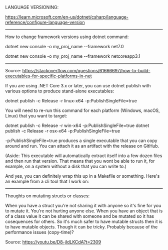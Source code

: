 LANGUAGE VERSIONING:

https://learn.microsoft.com/en-us/dotnet/csharp/language-reference/configure-language-version

-----------------------------------------------------------------


How to change framework versions using dotnet command:

dotnet new console -o my_proj_name --framework net7.0

dotnet new console -o my_proj_name --framework netcoreapp3.1


-----------------------------------------------------------------
Source: https://stackoverflow.com/questions/61666697/how-to-build-executables-for-specific-platforms-in-net


If you are using .NET Core 3.x or later, you can use dotnet publish with various options to produce stand-alone executables:

dotnet publish -c Release -r linux-x64 -p:PublishSingleFile=true

You will need to re-run this command for each platform (Windows, macOS, Linux) that you want to target:

dotnet publish -c Release -r win-x64 -p:PublishSingleFile=true
dotnet publish -c Release -r osx-x64 -p:PublishSingleFile=true

-p:PublishSingleFile=true produces a single executable that you can copy around and run. You can attach it as an artifact with the release on GitHub.

(Aside: This executable will automatically extract itself into a few dozen files and then run that version. That means that you wont be able to run it, for example, on a system without a disk that you can write to.)

And yes, you can definitely wrap this up in a Makefile or something. Here's an example from a cli tool that I work on:


-----------------------------------------------------------------

Thoughts on mutating structs or classes:

When you have a struct you're not sharing it with anyone
so it's fine for you to mutate it. You're not hurting anyone else.
When you have an object that is of a class value it can be shared with someone and be mutated so it has cosequences for others.
So it's much safer to have mutable structs then it is to have mutable objects.
Though it can be tricky. Probably because of the performance issues (copy-time)?

Source: https://youtu.be/D8-jIdLKCdA?t=2309

